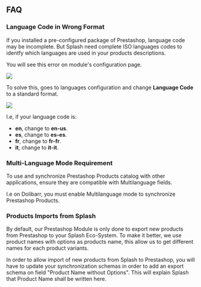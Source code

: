 
## FAQ

### Language Code in Wrong Format 

If you installed a pre-configured package of Prestashop, language code may be incomplete. 
But Splash need complete ISO languages codes to identfy which languages are used in your products descriptions. 

You will see this error on module's configuration page.

![](https://splashsync.github.io/Prestashop/img/screenshot_8.png)

To solve this, goes to languages configuration and change **Language Code** to a standard format.

![](https://splashsync.github.io/Prestashop/img/screenshot_9.png)

I.e, if your language code is:

- **en**, change to **en-us**.  
- **es**, change to **es-es**. 
- **fr**, change to **fr-fr**. 
- **it**, change to **it-it**. 

### Multi-Language Mode Requirement 

To use and synchronize Prestashop Products catalog with other applications, ensure they are compatible with Multilanguage fields.

I.e on Dolibarr, you must enable Multilanguage mode to synchronize Prestashop Products. 

### Products Imports from Splash

By default, our Prestashop Module is only done to export new products from Prestashop to your Splash Eco-System.
To make it better, we use product names with options as products name, this allow us to get different names for each product variants. 

In order to allow import of new products from Splash to Prestashop, you will have to update your synchronization schemas in order to add an export schema on field "Product Name without Options". 
This will explain Splash that Product Name shall be written here. 